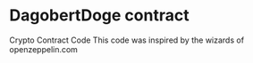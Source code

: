 # DagobertDoge contract
Crypto Contract Code
This code was inspired by the wizards of openzeppelin.com

